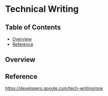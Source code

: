 # Technical Writing 

## Table of Contents
+ [Overview](#Overview)
+ [Reference](#Reference)

## Overview

## Reference

https://developers.google.com/tech-writing/one
